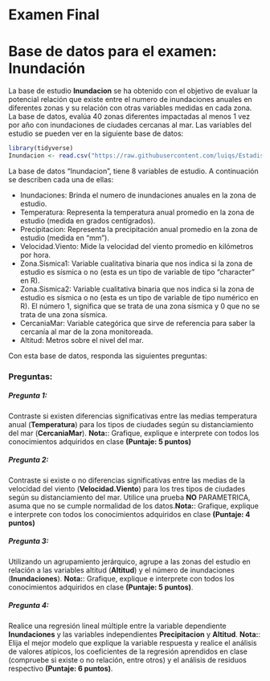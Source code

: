Examen Final
================

# Base de datos para el examen: Inundación

La base de estudio **Inundacion** se ha obtenido con el objetivo de
evaluar la potencial relación que existe entre el numero de inundaciones
anuales en diferentes zonas y su relación con otras variables medidas en
cada zona. La base de datos, evalúa 40 zonas diferentes impactadas al
menos 1 vez por año con inundaciones de ciudades cercanas al mar. Las
variables del estudio se pueden ver en la siguiente base de datos:

``` r
library(tidyverse)
Inundacion <- read.csv("https://raw.githubusercontent.com/luiqs/Estadistica-Aplicada/main/PDB/Inundacion.csv")
```

La base de datos “Inundacion”, tiene 8 variables de estudio. A
continuación se describen cada una de ellas:

-   Inundaciones: Brinda el numero de inundaciones anuales en la zona de
    estudio.
-   Temperatura: Representa la temperatura anual promedio en la zona de
    estudio (medida en grados centígrados).
-   Precipitacion: Representa la precipitación anual promedio en la zona
    de estudio (medida en “mm”).
-   Velocidad.Viento: Mide la velocidad del viento promedio en
    kilómetros por hora.
-   Zona.Sismica1: Variable cualitativa binaria que nos indica si la
    zona de estudio es sísmica o no (esta es un tipo de variable de tipo
    “character” en R).
-   Zona.Sismica2: Variable cualitativa binaria que nos indica si la
    zona de estudio es sísmica o no (esta es un tipo de variable de tipo
    numérico en R). El número 1, significa que se trata de una zona
    sísmica y 0 que no se trata de una zona sísmica.
-   CercaniaMar: Variable categórica que sirve de referencia para saber
    la cercanía al mar de la zona monitoreada.
-   Altitud: Metros sobre el nivel del mar.

Con esta base de datos, responda las siguientes preguntas:

### Preguntas:

##### Pregunta 1:

Contraste si existen diferencias significativas entre las medias
temperatura anual (**Temperatura**) para los tipos de ciudades según su
distanciamiento del mar (**CercaniaMar**). **Nota:**: Grafique, explique
e interprete con todos los conocimientos adquiridos en clase **(Puntaje:
5 puntos)**

##### Pregunta 2:

Contraste si existe o no diferencias significativas entre las medias de
la velocidad del viento (**Velocidad.Viento**) para los tres tipos de
ciudades según su distanciamiento del mar. Utilice una prueba **NO**
PARAMETRICA, asuma que no se cumple normalidad de los datos.**Nota:**:
Grafique, explique e interprete con todos los conocimientos adquiridos
en clase **(Puntaje: 4 puntos)**

##### Pregunta 3:

Utilizando un agrupamiento jerárquico, agrupe a las zonas del estudio en
relación a las variables altitud (**Altitud**) y el número de
inundaciones (**Inundaciones**). **Nota:**: Grafique, explique e
interprete con todos los conocimientos adquiridos en clase **(Puntaje: 5
puntos)**.

##### Pregunta 4:

Realice una regresión lineal múltiple entre la variable dependiente
**Inundaciones** y las variables independientes **Precipitacion** y
**Altitud**. **Nota:**: Elija el mejor modelo que explique la variable
respuesta y realice el análisis de valores atípicos, los coeficientes de
la regresión aprendidos en clase (compruebe si existe o no relación,
entre otros) y el análisis de residuos respectivo **(Puntaje: 6
puntos)**.
